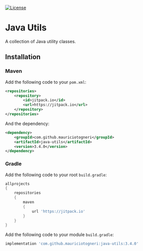 [![License](https://img.shields.io/badge/license-MIT-green.svg)](https://github.com/mauriciotogneri/java-utils/blob/master/LICENSE.md)

# Java Utils
A collection of Java utility classes.

## Installation

### Maven

Add the following code to your `pom.xml`:

```xml
<repositories>
    <repository>
        <id>jitpack.io</id>
        <url>https://jitpack.io</url>
    </repository>
</repositories>
```

And the dependency:

```xml
<dependency>
    <groupId>com.github.mauriciotogneri</groupId>
    <artifactId>java-utils</artifactId>
    <version>3.4.0</version>
</dependency>
```

### Gradle

Add the following code to your root `build.gradle`:

```groovy
allprojects
{
    repositories
    {
        maven
        {
            url 'https://jitpack.io'
        }
    }
}
```

Add the following code to your module `build.gradle`:
```groovy
implementation 'com.github.mauriciotogneri:java-utils:3.4.0'
```